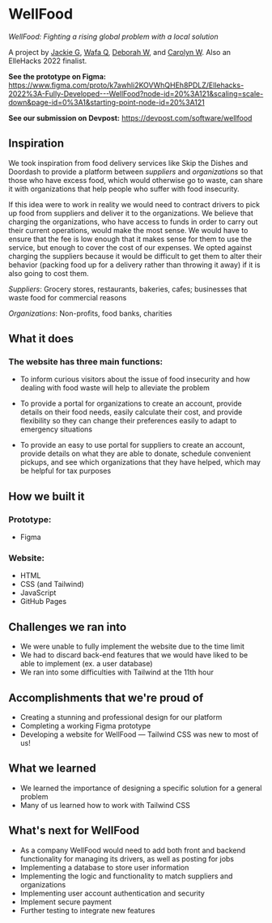 # WellFood

*WellFood: Fighting a rising global problem with a local solution*

A project by [Jackie G](https://github.com/jlg017), [Wafa Q](https://github.com/wafas-repo), [Deborah W](https://github.com/mrpthemrp), and [Carolyn W](https://github.com/cw118). Also an ElleHacks 2022 finalist.

**See the prototype on Figma:** <https://www.figma.com/proto/k7awhli2KOVWhQHEh8PDLZ/Ellehacks-2022%3A-Fully-Developed---WellFood?node-id=20%3A121&scaling=scale-down&page-id=0%3A1&starting-point-node-id=20%3A121>

**See our submission on Devpost:** <https://devpost.com/software/wellfood>

## Inspiration

We took inspiration from food delivery services like Skip the Dishes and Doordash to provide a platform between *suppliers* and *organizations* so that those who have excess food, which would otherwise go to waste, can share it with organizations that help people who suffer with food insecurity.

If this idea were to work in reality we would need to contract drivers to pick up food from suppliers and deliver it to the organizations. We believe that charging the organizations, who have access to funds in order to carry out their current operations, would make the most sense. We would have to ensure that the fee is low enough that it makes sense for them to use the service, but enough to cover the cost of our expenses. We opted against charging the suppliers because it would be difficult to get them to alter their behavior (packing food up for a delivery rather than throwing it away) if it is also going to cost them.

*Suppliers*: Grocery stores, restaurants, bakeries, cafes; businesses that waste food for commercial reasons

*Organizations*: Non-profits, food banks, charities

## What it does

### The website has three main functions:

- To inform curious visitors about the issue of food insecurity and how dealing with food waste will help to alleviate the problem

- To provide a portal for organizations to create an account, provide details on their food needs, easily calculate their cost, and provide flexibility so they can change their preferences easily to adapt to emergency situations

- To provide an easy to use portal for suppliers to create an account, provide details on what they are able to donate, schedule convenient pickups, and see which organizations that they have helped, which may be helpful for tax purposes

## How we built it

### Prototype:

- Figma

### Website:

- HTML
- CSS (and Tailwind)
- JavaScript
- GitHub Pages

## Challenges we ran into

- We were unable to fully implement the website due to the time limit
- We had to discard back-end features that we would have liked to be able to implement (ex. a user database)
- We ran into some difficulties with Tailwind at the 11th hour

## Accomplishments that we're proud of

- Creating a stunning and professional design for our platform
- Completing a working Figma prototype
- Developing a website for WellFood — Tailwind CSS was new to most of us!

## What we learned

- We learned the importance of designing a specific solution for a general problem
- Many of us learned how to work with Tailwind CSS

## What's next for WellFood

- As a company WellFood would need to add both front and backend functionality for managing its drivers, as well as posting for jobs
- Implementing a database to store user information
- Implementing the logic and functionality to match suppliers and organizations
- Implementing user account authentication and security
- Implement secure payment
- Further testing to integrate new features
